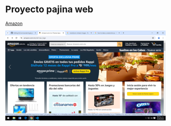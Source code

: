 # Proyecto pajina web

[Amazon](https://link-url-here.org)

![Amazon](https://github.com/ELCommanderAngel/ELCommanderAngel.github.io/blob/main/proyecto/Captura%20de%20pantalla%20(1).png)

